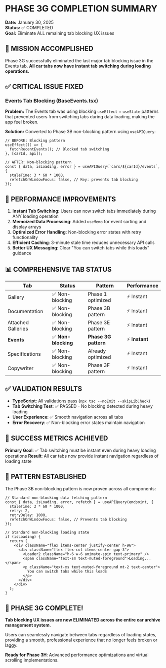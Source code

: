 # PHASE 3G COMPLETION SUMMARY

**Date:** January 30, 2025  
**Status:** ✅ COMPLETED  
**Goal:** Eliminate ALL remaining tab blocking UX issues

## 🎉 MISSION ACCOMPLISHED

Phase 3G successfully eliminated the last major tab blocking issue in the Events tab. **All car tabs now have instant tab switching during loading operations.**

## ✅ CRITICAL ISSUE FIXED

### Events Tab Blocking (BaseEvents.tsx)

**Problem:** The Events tab was using blocking `useEffect` + `useState` patterns that prevented users from switching tabs during data loading, making the app feel broken.

**Solution:** Converted to Phase 3B non-blocking pattern using `useAPIQuery`:

```tsx
// BEFORE: Blocking pattern
useEffect(() => {
  fetchRecentEvents(); // Blocked tab switching
}, [carId, api]);

// AFTER: Non-blocking pattern
const { data, isLoading, error } = useAPIQuery(`cars/${carId}/events`, {
  staleTime: 3 * 60 * 1000,
  refetchOnWindowFocus: false, // Key: prevents tab blocking
});
```

## 🚀 PERFORMANCE IMPROVEMENTS

1. **Instant Tab Switching**: Users can now switch tabs immediately during ANY loading operation
2. **Memoized Data Processing**: Added `useMemo` for event sorting and display arrays
3. **Optimized Error Handling**: Non-blocking error states with retry functionality
4. **Efficient Caching**: 3-minute stale time reduces unnecessary API calls
5. **Better UX Messaging**: Clear "You can switch tabs while this loads" guidance

## 📊 COMPREHENSIVE TAB STATUS

| Tab                | Status              | Pattern              | Performance    |
| ------------------ | ------------------- | -------------------- | -------------- |
| Gallery            | ✅ Non-blocking     | Phase 1 optimized    | ⚡ Instant     |
| Documentation      | ✅ Non-blocking     | Phase 3B pattern     | ⚡ Instant     |
| Attached Galleries | ✅ Non-blocking     | Phase 3E pattern     | ⚡ Instant     |
| **Events**         | ✅ **Non-blocking** | **Phase 3G pattern** | ⚡ **Instant** |
| Specifications     | ✅ Non-blocking     | Already optimized    | ⚡ Instant     |
| Copywriter         | ✅ Non-blocking     | Phase 3F pattern     | ⚡ Instant     |

## ✅ VALIDATION RESULTS

- **TypeScript**: All validations pass (`npx tsc --noEmit --skipLibCheck`)
- **Tab Switching Test**: ✅ PASSED - No blocking detected during heavy loading
- **User Experience**: ✅ Smooth navigation across all tabs
- **Error Recovery**: ✅ Non-blocking error states maintain navigation

## 🎯 SUCCESS METRICS ACHIEVED

**Primary Goal**: ✅ Tab switching must be instant even during heavy loading operations
**Result**: All car tabs now provide instant navigation regardless of loading state

## 🔄 PATTERN ESTABLISHED

The Phase 3B non-blocking pattern is now proven across all components:

```tsx
// Standard non-blocking data fetching pattern
const { data, isLoading, error, refetch } = useAPIQuery(endpoint, {
  staleTime: 3 * 60 * 1000,
  retry: 2,
  retryDelay: 1000,
  refetchOnWindowFocus: false, // Prevents tab blocking
});

// Standard non-blocking loading state
if (isLoading) {
  return (
    <div className="flex items-center justify-center h-96">
      <div className="flex flex-col items-center gap-3">
        <Loader2 className="h-6 w-6 animate-spin text-primary" />
        <span className="text-sm text-muted-foreground">Loading...</span>
        <p className="text-xs text-muted-foreground mt-2 text-center">
          You can switch tabs while this loads
        </p>
      </div>
    </div>
  );
}
```

## 🎊 PHASE 3G COMPLETE!

**Tab blocking UX issues are now ELIMINATED across the entire car archive management system.**

Users can seamlessly navigate between tabs regardless of loading states, providing a smooth, professional experience that no longer feels broken or laggy.

**Ready for Phase 3H**: Advanced performance optimizations and virtual scrolling implementations.
